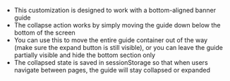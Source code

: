 * This customization is designed to work with a bottom-aligned banner guide 
* The collapse action works by simply moving the guide down below the bottom of the screen
* You can use this to move the entire guide container out of the way (make sure the expand button is still visible), or you can leave the guide partially visible and hide the bottom section only
* The collapsed state is saved in sessionStorage so that when users navigate between pages, the guide will stay collapsed or expanded



